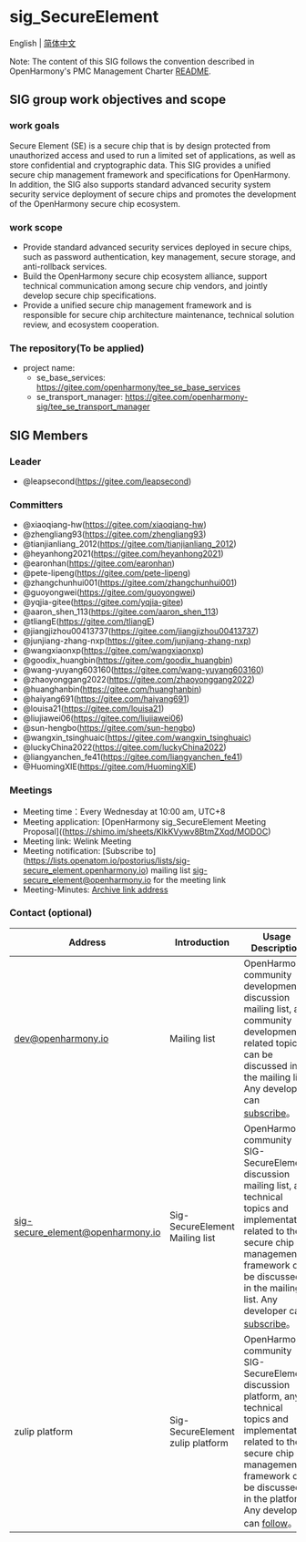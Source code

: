 # sig_SecureElement
English | [简体中文](./sig_secure_element_cn.md)

Note: The content of this SIG follows the convention described in OpenHarmony's PMC Management Charter [README](/zh/pmc.md).

## SIG group work objectives and scope

### work goals
Secure Element (SE) is a secure chip that is by design protected from unauthorized access and used to run a limited set of applications, as well as store confidential and cryptographic data. This SIG provides a unified secure chip management framework and specifications for OpenHarmony. In addition, the SIG also supports standard advanced security system security service deployment of secure chips and promotes the development of the OpenHarmony secure chip ecosystem.

### work scope
- Provide standard advanced security services deployed in secure chips, such as password authentication, key management, secure storage, and anti-rollback services.
- Build the OpenHarmony secure chip ecosystem alliance, support technical communication among secure chip vendors, and jointly develop secure chip specifications.
- Provide a unified secure chip management framework and is responsible for secure chip architecture maintenance, technical solution review, and ecosystem cooperation.

### The repository(To be applied)
- project name:
  - se_base_services: https://gitee.com/openharmony/tee_se_base_services
  - se_transport_manager: https://gitee.com/openharmony-sig/tee_se_transport_manager


## SIG Members

### Leader
- @leapsecond(https://gitee.com/leapsecond)

### Committers
- @xiaoqiang-hw(https://gitee.com/xiaoqiang-hw)
- @zhengliang93(https://gitee.com/zhengliang93)
- @tianjianliang_2012(https://gitee.com/tianjianliang_2012)
- @heyanhong2021(https://gitee.com/heyanhong2021)
- @earonhan(https://gitee.com/earonhan)
- @pete-lipeng(https://gitee.com/pete-lipeng)
- @zhangchunhui001(https://gitee.com/zhangchunhui001)
- @guoyongwei(https://gitee.com/guoyongwei)
- @yqjia-gitee(https://gitee.com/yqjia-gitee)
- @aaron_shen_113(https://gitee.com/aaron_shen_113)
- @tliangE(https://gitee.com/tliangE)
- @jiangjizhou00413737(https://gitee.com/jiangjizhou00413737)
- @junjiang-zhang-nxp(https://gitee.com/junjiang-zhang-nxp)
- @wangxiaonxp(https://gitee.com/wangxiaonxp)
- @goodix_huangbin(https://gitee.com/goodix_huangbin)
- @wang-yuyang603160(https://gitee.com/wang-yuyang603160)
- @zhaoyonggang2022(https://gitee.com/zhaoyonggang2022)
- @huanghanbin(https://gitee.com/huanghanbin)
- @haiyang691(https://gitee.com/haiyang691)
- @louisa21(https://gitee.com/louisa21)
- @liujiawei06(https://gitee.com/liujiawei06)
- @sun-hengbo(https://gitee.com/sun-hengbo)
- @wangxin_tsinghuaic(https://gitee.com/wangxin_tsinghuaic)
- @luckyChina2022(https://gitee.com/luckyChina2022)
- @liangyanchen_fe41(https://gitee.com/liangyanchen_fe41)
- @HuomingXIE(https://gitee.com/HuomingXIE)

### Meetings
 - Meeting time：Every Wednesday at 10:00 am, UTC+8
 - Meeting application: [OpenHarmony sig_SecureElement Meeting Proposal]((https://shimo.im/sheets/KlkKVywv8BtmZXqd/MODOC)
 - Meeting link: Welink Meeting
 - Meeting notification: [Subscribe to] (https://lists.openatom.io/postorius/lists/sig-secure_element.openharmony.io) mailing list sig-secure_element@openharmony.io for the meeting link
 - Meeting-Minutes: [Archive link address](https://gitee.com/openharmony-sig/sig-content)

### Contact (optional)

| Address                                 | Introduction | Usage Description                                                  |
| ---------------------------------------|---------- | ------------------------------------------------------------ |
| dev@openharmony.io  <img width=120/>| Mailing list <img width=100/> | OpenHarmony community development discussion mailing list, any community development related topics can be discussed in the mailing list. Any developer can [subscribe](https://lists.openatom.io/postorius/lists/dev.openharmony.io)。<img width=200/>|
| sig-secure_element@openharmony.io  <img width=120/>| Sig-SecureElement Mailing list <img width=100/> | OpenHarmony community SIG-SecureElement discussion mailing list, any technical topics and implementation related to the secure chip management framework can be discussed in the mailing list. Any developer can [subscribe](https://lists.openatom.io/postorius/lists/sig-secure_element.openharmony.io/)。<img width=200/>|
| zulip platform  <img width=120/>| Sig-SecureElement zulip platform <img width=100/> | OpenHarmony community SIG-SecureElement discussion platform, any technical topics and implementation related to the secure chip management framework can be discussed in the platform. Any developer can [follow](https://zulip.openharmony.cn/#narrow/stream/60-secure_element_sig/)。<img width=200/>|
